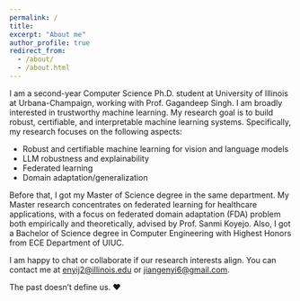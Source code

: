 ```yaml
---
permalink: /
title: 
excerpt: "About me"
author_profile: true
redirect_from: 
  - /about/
  - /about.html
---
```


I am a second-year Computer Science Ph.D. student at <a href="https://illinois.edu/" style="text-decoration:none">University of Illinois at Urbana-Champaign</a>, working with <a href="https://ggndpsngh.github.io/" style="text-decoration:none">Prof. Gagandeep Singh</a>. I am broadly interested in trustworthy machine learning. My research goal is to build robust, certifiable, and interpretable machine learning systems. Specifically, my research focuses on the following aspects:

- Robust and certifiable machine learning for vision and language models
- LLM robustness and explainability
- Federated learning
- Domain adaptation/generalization

Before that, I got my Master of Science degree in the same department. My Master research concentrates on federated learning for healthcare applications, with a focus on federated domain adaptation (FDA) problem both empirically and theoretically, advised by <a href="https://cs.stanford.edu/~sanmi/index.html" style="text-decoration:none">Prof. Sanmi Koyejo</a>. Also, I got a Bachelor of Science degree in Computer Engineering with <a href="https://ece.illinois.edu/admissions/why-ece/honors" style="text-decoration:none">Highest Honors</a> from <a href="https://ece.illinois.edu/" style="text-decoration:none">ECE Department</a> of <a href="https://illinois.edu/" style="text-decoration:none">UIUC</a>. 

I am happy to chat or collaborate if our research interests align. You can contact me at enyij2@illinois.edu or jiangenyi6@gmail.com.

<!-- Check out my CV [here](https://enyijiang.github.io/files/Enyi_Jiang_CV.pdf). And  --> 

<a href="https://carnegiescience.edu/bio/dr-wu-sun" style="text-decoration:none">The past doesn’t define us. ❤️</a>
